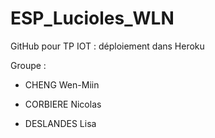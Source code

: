 # ESP_Lucioles_WLN

GitHub pour TP IOT : déploiement dans Heroku



Groupe : 

- CHENG Wen-Miin 

- CORBIERE Nicolas

- DESLANDES Lisa
